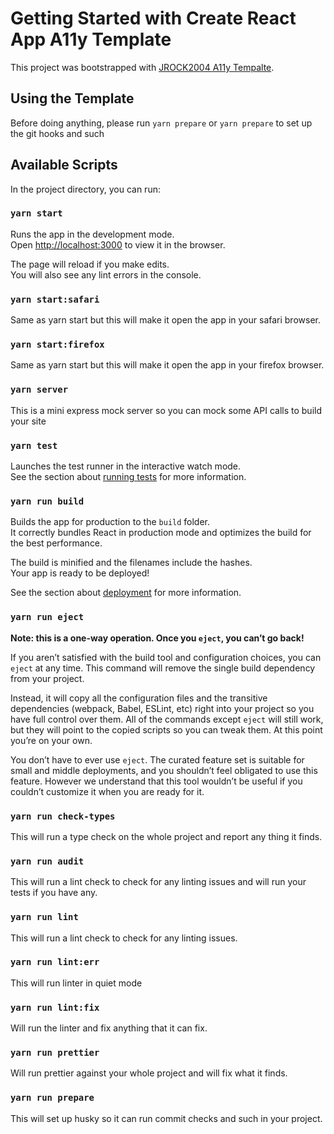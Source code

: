 # Getting Started with Create React App A11y Template

This project was bootstrapped with [JROCK2004 A11y Tempalte](https://github.com/jrock2004/cra-template-a11y).

## Using the Template

Before doing anything, please run `yarn prepare` or `yarn prepare` to set up the git hooks and such

## Available Scripts

In the project directory, you can run:

### `yarn start`

Runs the app in the development mode.\
Open [http://localhost:3000](http://localhost:3000) to view it in the browser.

The page will reload if you make edits.\
You will also see any lint errors in the console.

### `yarn start:safari`

Same as yarn start but this will make it open the app in your safari browser.

### `yarn start:firefox`

Same as yarn start but this will make it open the app in your firefox browser.

### `yarn server`

This is a mini express mock server so you can mock some API calls to build your site

### `yarn test`

Launches the test runner in the interactive watch mode.\
See the section about [running tests](https://facebook.github.io/create-react-app/docs/running-tests) for more
information.

### `yarn run build`

Builds the app for production to the `build` folder.\
It correctly bundles React in production mode and optimizes the build for the best performance.

The build is minified and the filenames include the hashes.\
Your app is ready to be deployed!

See the section about [deployment](https://facebook.github.io/create-react-app/docs/deployment) for more information.

### `yarn run eject`

**Note: this is a one-way operation. Once you `eject`, you can’t go back!**

If you aren’t satisfied with the build tool and configuration choices, you can `eject` at any time. This command will
remove the single build dependency from your project.

Instead, it will copy all the configuration files and the transitive dependencies (webpack, Babel, ESLint, etc) right
into your project so you have full control over them. All of the commands except `eject` will still work, but they will
point to the copied scripts so you can tweak them. At this point you’re on your own.

You don’t have to ever use `eject`. The curated feature set is suitable for small and middle deployments, and you
shouldn’t feel obligated to use this feature. However we understand that this tool wouldn’t be useful if you couldn’t
customize it when you are ready for it.

### `yarn run check-types`

This will run a type check on the whole project and report any thing it finds.

### `yarn run audit`

This will run a lint check to check for any linting issues and will run your tests if you have any.

### `yarn run lint`

This will run a lint check to check for any linting issues.

### `yarn run lint:err`

This will run linter in quiet mode

### `yarn run lint:fix`

Will run the linter and fix anything that it can fix.

### `yarn run prettier`

Will run prettier against your whole project and will fix what it finds.

### `yarn run prepare`

This will set up husky so it can run commit checks and such in your project.
